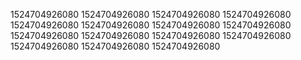1524704926080
1524704926080
1524704926080
1524704926080
1524704926080
1524704926080
1524704926080
1524704926080
1524704926080
1524704926080
1524704926080
1524704926080
1524704926080
1524704926080
1524704926080
